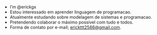 -  I’m @erickgx
-  Estou interessado em aprender linguagem de programacao.
-  Atualmente estudando sobre modelagem de sistemas e programacao.
-  Pretendendo colaborar o máximo possível com tudo e todos.
-  Forma de contato por e-mail; erickttt2566@gmail.com.

<!---
erickgx/erickgx is a ✨ special ✨ repository because its `README.md` (this file) appears on your GitHub profile.
You can click the Preview link to take a look at your changes.
--->
